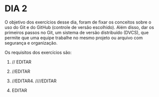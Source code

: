 # DIA 2

O objetivo dos exercícios desse dia, foram de fixar os conceitos sobre o uso do Git e do GitHub (controle de versão escolhido).
Além disso, dar os primeiros passos no Git, um sistema de versão distribuído (DVCS), que permite que uma equipe trabalhe no mesmo projeto ou arquivo com segurança e organização.

Os requisitos dos exercí­cios são:

1. // EDITAR

2. //EDITAR

3. //EDITAR4. ////EDITAR
5. EDITAR

